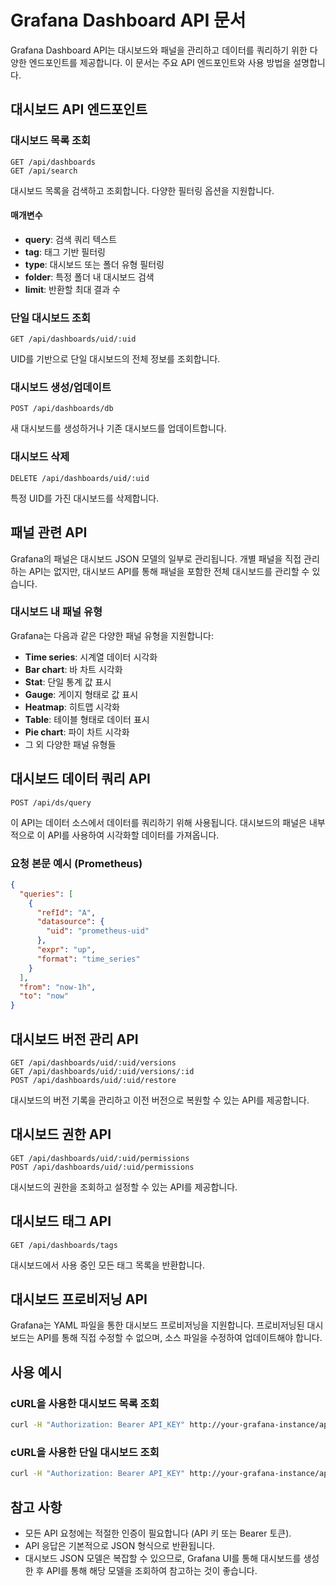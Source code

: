 # Grafana Dashboard API 문서

Grafana Dashboard API는 대시보드와 패널을 관리하고 데이터를 쿼리하기 위한 다양한 엔드포인트를 제공합니다. 이 문서는 주요 API 엔드포인트와 사용 방법을 설명합니다.

## 대시보드 API 엔드포인트

### 대시보드 목록 조회

```
GET /api/dashboards
GET /api/search
```

대시보드 목록을 검색하고 조회합니다. 다양한 필터링 옵션을 지원합니다.

#### 매개변수
- **query**: 검색 쿼리 텍스트
- **tag**: 태그 기반 필터링
- **type**: 대시보드 또는 폴더 유형 필터링
- **folder**: 특정 폴더 내 대시보드 검색
- **limit**: 반환할 최대 결과 수

### 단일 대시보드 조회

```
GET /api/dashboards/uid/:uid
```

UID를 기반으로 단일 대시보드의 전체 정보를 조회합니다.

### 대시보드 생성/업데이트

```
POST /api/dashboards/db
```

새 대시보드를 생성하거나 기존 대시보드를 업데이트합니다.

### 대시보드 삭제

```
DELETE /api/dashboards/uid/:uid
```

특정 UID를 가진 대시보드를 삭제합니다.

## 패널 관련 API

Grafana의 패널은 대시보드 JSON 모델의 일부로 관리됩니다. 개별 패널을 직접 관리하는 API는 없지만, 대시보드 API를 통해 패널을 포함한 전체 대시보드를 관리할 수 있습니다.

### 대시보드 내 패널 유형

Grafana는 다음과 같은 다양한 패널 유형을 지원합니다:

- **Time series**: 시계열 데이터 시각화
- **Bar chart**: 바 차트 시각화
- **Stat**: 단일 통계 값 표시
- **Gauge**: 게이지 형태로 값 표시
- **Heatmap**: 히트맵 시각화
- **Table**: 테이블 형태로 데이터 표시
- **Pie chart**: 파이 차트 시각화
- 그 외 다양한 패널 유형들

## 대시보드 데이터 쿼리 API

```
POST /api/ds/query
```

이 API는 데이터 소스에서 데이터를 쿼리하기 위해 사용됩니다. 대시보드의 패널은 내부적으로 이 API를 사용하여 시각화할 데이터를 가져옵니다.

### 요청 본문 예시 (Prometheus)

```json
{
  "queries": [
    {
      "refId": "A",
      "datasource": {
        "uid": "prometheus-uid"
      },
      "expr": "up",
      "format": "time_series"
    }
  ],
  "from": "now-1h",
  "to": "now"
}
```

## 대시보드 버전 관리 API

```
GET /api/dashboards/uid/:uid/versions
GET /api/dashboards/uid/:uid/versions/:id
POST /api/dashboards/uid/:uid/restore
```

대시보드의 버전 기록을 관리하고 이전 버전으로 복원할 수 있는 API를 제공합니다.

## 대시보드 권한 API

```
GET /api/dashboards/uid/:uid/permissions
POST /api/dashboards/uid/:uid/permissions
```

대시보드의 권한을 조회하고 설정할 수 있는 API를 제공합니다.

## 대시보드 태그 API

```
GET /api/dashboards/tags
```

대시보드에서 사용 중인 모든 태그 목록을 반환합니다.

## 대시보드 프로비저닝 API

Grafana는 YAML 파일을 통한 대시보드 프로비저닝을 지원합니다. 프로비저닝된 대시보드는 API를 통해 직접 수정할 수 없으며, 소스 파일을 수정하여 업데이트해야 합니다.

## 사용 예시

### cURL을 사용한 대시보드 목록 조회

```bash
curl -H "Authorization: Bearer API_KEY" http://your-grafana-instance/api/search
```

### cURL을 사용한 단일 대시보드 조회

```bash
curl -H "Authorization: Bearer API_KEY" http://your-grafana-instance/api/dashboards/uid/dashboard-uid
```

## 참고 사항

- 모든 API 요청에는 적절한 인증이 필요합니다 (API 키 또는 Bearer 토큰).
- API 응답은 기본적으로 JSON 형식으로 반환됩니다.
- 대시보드 JSON 모델은 복잡할 수 있으므로, Grafana UI를 통해 대시보드를 생성한 후 API를 통해 해당 모델을 조회하여 참고하는 것이 좋습니다.

